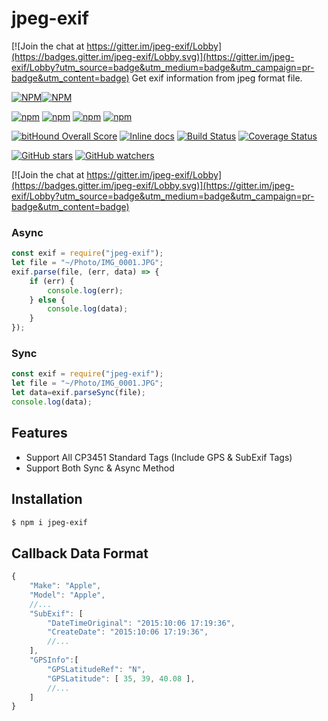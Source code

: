 # jpeg-exif

[![Join the chat at https://gitter.im/jpeg-exif/Lobby](https://badges.gitter.im/jpeg-exif/Lobby.svg)](https://gitter.im/jpeg-exif/Lobby?utm_source=badge&utm_medium=badge&utm_campaign=pr-badge&utm_content=badge)
Get exif information from jpeg format file.

[![NPM](https://nodei.co/npm/jpeg-exif.png?downloads=true&downloadRank=true&stars=true)][npm-url][![NPM](https://nodei.co/npm-dl/jpeg-exif.png?height=3&months=6)][npm-url]

[![npm](https://img.shields.io/npm/v/jpeg-exif.svg)][npm-url] [![npm](https://img.shields.io/npm/dm/jpeg-exif.svg)][npm-url] [![npm](https://david-dm.org/zhso/jpeg-exif.svg)][npm-url] [![npm](https://img.shields.io/npm/l/jpeg-exif.svg)][npm-url]

[![bitHound Overall Score](https://www.bithound.io/github/zhso/jpeg-exif/badges/score.svg)](https://www.bithound.io/github/zhso/jpeg-exif) [![Inline docs](http://inch-ci.org/github/zhso/jpeg-exif.svg?branch=master&style=shields)](http://inch-ci.org/github/zhso/jpeg-exif) [![Build Status](https://travis-ci.org/zhso/jpeg-exif.svg?branch=master)](https://travis-ci.org/zhso/jpeg-exif) [![Coverage Status](https://coveralls.io/repos/github/zhso/jpeg-exif/badge.svg?branch=master)](https://coveralls.io/github/zhso/jpeg-exif?branch=master)

[![GitHub stars](https://img.shields.io/github/stars/zhso/jpeg-exif.svg?style=social&label=Star)](https://github.com/zhso/jpeg-exif/stargazers) [![GitHub watchers](https://img.shields.io/github/watchers/zhso/jpeg-exif.svg?style=social&label=Watch)](https://github.com/zhso/jpeg-exif/subscription)

[![Join the chat at https://gitter.im/jpeg-exif/Lobby](https://badges.gitter.im/jpeg-exif/Lobby.svg)](https://gitter.im/jpeg-exif/Lobby?utm_source=badge&utm_medium=badge&utm_campaign=pr-badge&utm_content=badge)

[npm-url]: https://npmjs.org/package/jpeg-exif
### Async

```js
const exif = require("jpeg-exif");
let file = "~/Photo/IMG_0001.JPG";
exif.parse(file, (err, data) => {
    if (err) {
        console.log(err);
    } else {
        console.log(data);
    }
});
```

### Sync

```js
const exif = require("jpeg-exif");
let file = "~/Photo/IMG_0001.JPG";
let data=exif.parseSync(file);
console.log(data);
```

## Features

* Support All CP3451 Standard Tags (Include GPS & SubExif Tags)
* Support Both Sync & Async Method

## Installation

```bash
$ npm i jpeg-exif
```

## Callback Data Format

```js
{
    "Make": "Apple",
    "Model": "Apple",
    //...
    "SubExif": [
        "DateTimeOriginal": "2015:10:06 17:19:36",
        "CreateDate": "2015:10:06 17:19:36",
        //...
    ],
    "GPSInfo":[
        "GPSLatitudeRef": "N",
        "GPSLatitude": [ 35, 39, 40.08 ],
	    //...
    ]
}
```
